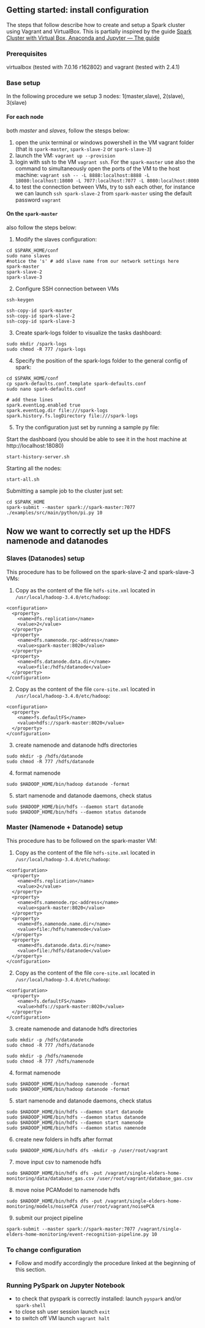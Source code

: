 ## Getting started: install configuration
The steps that follow describe how to create and setup a Spark cluster using Vagrant and VirtualBox.
This is partially inspired by the guide [Spark Cluster with Virtual Box, Anaconda and Jupyter — The guide](https://blog.devgenius.io/spark-cluster-with-virtual-box-anaconda-and-jupyter-the-guide-dd0007cd5895)

### Prerequisites
virtualbox (tested with 7.0.16 r162802) and vagrant (tested with 2.4.1)

### Base setup
In the following procedure we setup 3 nodes: 1(master,slave), 2(slave), 3(slave)
#### **For each node**
both *master* and *slaves*, follow the stesps below:

1. open the unix terminal or windows powershell in the VM vagrant folder (that is `spark-master`, `spark-slave-2` or `spark-slave-3`)
2. launch the VM: `vagrant up --provision`
3. login with ssh to the VM `vagrant ssh`. For the `spark-master` use also the command to simultaneously open the ports of the VM
to the host machine: `vagrant ssh -- -L 8888:localhost:8888 -L 18080:localhost:18080 -L 7077:localhost:7077 -L 8080:localhost:8080`
4. to test the connection between VMs, try to ssh each other, for instance we can launch `ssh spark-slave-2` from `spark-master` using the default password `vagrant`

#### On the `spark-master`
also follow the steps below:

1. Modify the slaves configuration:
```
cd $SPARK_HOME/conf 
sudo nano slaves 
#notice the 's' # add slave name from our network settings here 
spark-master 
spark-slave-2
spark-slave-3
```

2. Configure SSH connection between VMs
```
ssh-keygen

ssh-copy-id spark-master 
ssh-copy-id spark-slave-2
ssh-copy-id spark-slave-3
```
3. Create spark-logs folder to visualize the tasks dashboard:
``` 
sudo mkdir /spark-logs
sudo chmod -R 777 /spark-logs
```
4. Specify the position of the spark-logs folder to the general config of spark:
```
cd $SPARK_HOME/conf 
cp spark-defaults.conf.template spark-defaults.conf 
sudo nano spark-defaults.conf
 
# add these lines 
spark.eventLog.enabled true 
spark.eventLog.dir file:///spark-logs 
spark.history.fs.logDirectory file:///spark-logs
```
5. Try the configuration just set by running a sample py file:

Start the dashboard (you should be able to see it in the host machine at http://localhost:18080)
```
start-history-server.sh
```
Starting all the nodes:
```
start-all.sh
```
Submitting a sample job to the cluster just set:
```
cd $SPARK_HOME
spark-submit --master spark://spark-master:7077 ./examples/src/main/python/pi.py 10
```

## Now we want to correctly set up the HDFS namenode and datanodes

### Slaves (Datanodes) setup
This procedure has to be followed on the spark-slave-2 and spark-slave-3 VMs:

1. Copy as the content of the file `hdfs-site.xml` located in `/usr/local/hadoop-3.4.0/etc/hadoop`:
```
<configuration>
  <property>
    <name>dfs.replication</name>
    <value>2</value>
  </property>
  <property>
    <name>dfs.namenode.rpc-address</name>
    <value>spark-master:8020</value>
  </property>
  <property>
    <name>dfs.datanode.data.dir</name>
    <value>file:/hdfs/datanode</value>
  </property>
</configuration>
```
2. Copy as the content of the file `core-site.xml` located in `/usr/local/hadoop-3.4.0/etc/hadoop`:
```
<configuration>
  <property>
    <name>fs.defaultFS</name>
    <value>hdfs://spark-master:8020</value>
  </property>
</configuration>
```
3. create namenode and datanode hdfs directories
```
sudo mkdir -p /hdfs/datanode
sudo chmod -R 777 /hdfs/datanode
```
4. format namenode
```
sudo $HADOOP_HOME/bin/hadoop datanode -format
```
5. start namenode and datanode daemons, check status
```
sudo $HADOOP_HOME/bin/hdfs --daemon start datanode
sudo $HADOOP_HOME/bin/hdfs --daemon status datanode
```
### Master (Namenode + Datanode) setup
This procedure has to be followed on the spark-master VM:

1. Copy as the content of the file `hdfs-site.xml` located in `/usr/local/hadoop-3.4.0/etc/hadoop`:
```
<configuration>
  <property>
    <name>dfs.replication</name>
    <value>2</value>
  </property>
  <property>
    <name>dfs.namenode.rpc-address</name>
    <value>spark-master:8020</value>
  </property>
  <property>
    <name>dfs.namenode.name.dir</name>
    <value>file:/hdfs/namenode</value>
  </property>
  <property>
    <name>dfs.datanode.data.dir</name>
    <value>file:/hdfs/datanode</value>
  </property>
</configuration>
```
2. Copy as the content of the file `core-site.xml` located in `/usr/local/hadoop-3.4.0/etc/hadoop`:
```
<configuration>
  <property>
    <name>fs.defaultFS</name>
    <value>hdfs://spark-master:8020</value>
  </property>
</configuration>
```
3. create namenode and datanode hdfs directories
```
sudo mkdir -p /hdfs/datanode
sudo chmod -R 777 /hdfs/datanode

sudo mkdir -p /hdfs/namenode
sudo chmod -R 777 /hdfs/namenode
```
4. format namenode
```
sudo $HADOOP_HOME/bin/hadoop namenode -format
sudo $HADOOP_HOME/bin/hadoop datanode -format
```
5. start namenode and datanode daemons, check status
```
sudo $HADOOP_HOME/bin/hdfs --daemon start datanode
sudo $HADOOP_HOME/bin/hdfs --daemon status datanode
sudo $HADOOP_HOME/bin/hdfs --daemon start namenode
sudo $HADOOP_HOME/bin/hdfs --daemon status namenode
```
6. create new folders in hdfs after format
```
sudo $HADOOP_HOME/bin/hdfs dfs -mkdir -p /user/root/vagrant
```
7. move input csv to namenode hdfs
```
sudo $HADOOP_HOME/bin/hdfs dfs -put /vagrant/single-elders-home-monitoring/data/database_gas.csv /user/root/vagrant/database_gas.csv
```
8. move noise PCAModel to namenode hdfs
```
sudo $HADOOP_HOME/bin/hdfs dfs -put /vagrant/single-elders-home-monitoring/models/noisePCA /user/root/vagrant/noisePCA
```
9. submit our project pipeline 
```
spark-submit --master spark://spark-master:7077 /vagrant/single-elders-home-monitoring/event-recognition-pipeline.py 10
```

### To change configuration
- Follow and modify accordingly the procedure linked at the beginning of this section.
		

### Running PySpark on Jupyter Notebook
- to check that pyspark is correctly installed: launch `pyspark` and/or `spark-shell`
- to close ssh user session launch `exit` 
- to switch off VM launch `vagrant halt` 
